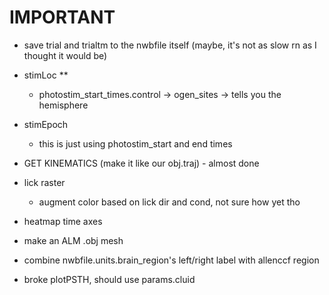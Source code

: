 # IMPORTANT
- save trial and trialtm to the nwbfile itself (maybe, it's not as slow rn as I thought it would be)
- stimLoc **
    - photostim_start_times.control -> ogen_sites    -> tells you the hemisphere
- stimEpoch
    - this is just using photostim_start and end times
- GET KINEMATICS (make it like our obj.traj) - almost done
- lick raster
    - augment color based on lick dir and cond, not sure how yet tho
- heatmap time axes
- make an ALM .obj mesh

- combine nwbfile.units.brain_region's left/right label with allenccf region

- broke plotPSTH, should use params.cluid